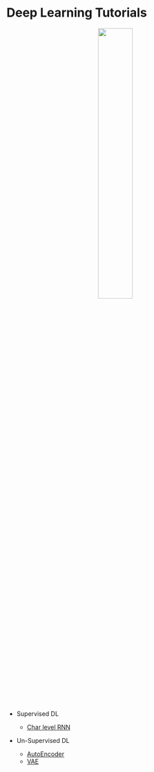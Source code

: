 # Deep Learning Tutorials

<p align="center">
    <a href="http://pytorch.org/" target="_blank">
    <img width="40%" src="https://cdn.pixabay.com/photo/2018/06/27/12/55/artificial-neural-network-3501528_960_720.png" style="max-width:100%;">
    </a>
</p>

* Supervised DL
  * [Char level RNN](https://github.com/yoavo1984/dl_tutorial/blob/master/rnn_tutorial.ipynb)
  
* Un-Supervised DL
  * [AutoEncoder](https://github.com/yoavo1984/dl_tutorial/blob/master/autoencoder_tutorial.ipynb)
  * [VAE](https://github.com/yoavo1984/dl_tutorial/blob/master/vae_tutorial.ipynb)
